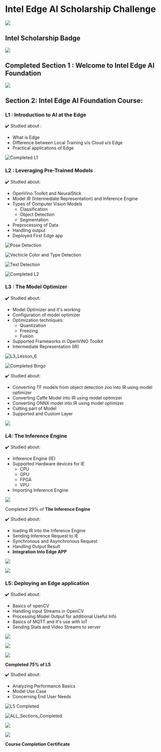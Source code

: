 # Intel Edge AI Scholarship Challenge

![](https://github.com/ankitvashisht12/Udacity-Intel-EdgeAI-Scholarship/blob/master/Images/Udacity_intel_scholarship.png)


## Intel Scholarship Badge

![](https://github.com/ankitvashisht12/Udacity-Intel-EdgeAI-Scholarship/blob/master/Images/Intel-Scholarship%402x.jpg)


## Completed Section 1 : Welcome to Intel Edge AI Foundation

![](https://github.com/ankitvashisht12/Udacity-Intel-EdgeAI-Scholarship/blob/master/Images/Section_1_complted.png)

## Section 2: Intel Edge AI Foundation Course:

### L1 : Introduction to AI at the Edge

:heavy_check_mark: Studied about :

- What is Edge
- Difference between Local Training v/s Cloud v/s Edge
- Practical applications of Edge

![Completed L1](https://github.com/ankitvashisht12/Udacity-Intel-EdgeAI-Scholarship/blob/master/Images/L1_completed.png)


### L2 : Leveraging Pre-Trained Models

:heavy_check_mark: Studied about:

- OpenVino Toolkit and NeuralStick
- Model IR (Intermediate Representation) and Inference Engine
- Types of Computer Vision Models 
  - Classification
  - Object Detection
  - Segmentation
- Preprocessing of Data
- Handling output
- Deployed First Edge app

![Pose Detection](https://github.com/ankitvashisht12/Udacity-Intel-EdgeAI-Scholarship/blob/master/Images/POSE-output.png)

![Vechicle Color and Type Detection](https://github.com/ankitvashisht12/Udacity-Intel-EdgeAI-Scholarship/blob/master/Images/CAR_META-output.png)

![Text Detection](https://github.com/ankitvashisht12/Udacity-Intel-EdgeAI-Scholarship/blob/master/Images/TEXT-output.png)


![Completed L2](https://github.com/ankitvashisht12/Udacity-Intel-EdgeAI-Scholarship/blob/master/Images/L2_completed.png)

### L3 : The Model Optimizer

:heavy_check_mark: Studied about:

- Model Optimizer and it's working
- Configuration of model optimizer
- Optimization techniques:
  - Quantization
  - Freezing
  - Fusion
- Supported Frameworks in OpenVINO Toolkit
- Intermediate Representation (IR)

![L3_Lesson_6](https://github.com/ankitvashisht12/Udacity-Intel-EdgeAI-Scholarship/blob/master/Images/L3_Lesson_6.png)

![Completed Bingo](https://github.com/ankitvashisht12/Udacity-Intel-EdgeAI-Scholarship/blob/master/Images/BINGO.png)

:heavy_check_mark: Studied about:

- Converting TF models from object detection zoo into IR using model optimizer
- Converting Caffe Model into IR using model optimizer
- Converting ONNX model into IR using model optimizer
- Cutting part of Model
- Supported and Custom Layer

![](https://github.com/ankitvashisht12/Udacity-Intel-EdgeAI-Scholarship/blob/master/Images/L3_Completed.png)

### L4: The Inference Engine

:heavy_check_mark: Studied about:

- Inference Engine (IE)
- Supported Hardware devices for IE
  - CPU
  - GPU
  - FPGA
  - VPU
- Importing Inference Engine 

![](https://github.com/ankitvashisht12/Udacity-Intel-EdgeAI-Scholarship/blob/master/Images/L4_The_Inference_Engine.png)

Completed 29% of **The Inference Engine**


:heavy_check_mark: Studied about:

- loading IR into the Inference Engine
- Sending Inference Request to IE
- Synchronous and Asynchronous Request
- Handling Output Result
- **Integration Into Edge APP**

![](https://github.com/ankitvashisht12/Udacity-Intel-EdgeAI-Scholarship/blob/master/Images/L4_Passed_all_test.png)

![](https://github.com/ankitvashisht12/Udacity-Intel-EdgeAI-Scholarship/blob/master/Images/L4_Completed.png)

### L5: Deploying an Edge application

:heavy_check_mark: Studied about:

- Basics of openCV
- Handling input Streams in OpenCV
- Processing Model Output for additional Useful Info
- Basics of MQTT and it's use with IoT
- Sending Stats and Video Streams to server

![](https://github.com/ankitvashisht12/Udacity-Intel-EdgeAI-Scholarship/blob/master/Images/L5_Ex01_result.png)

![](https://github.com/ankitvashisht12/Udacity-Intel-EdgeAI-Scholarship/blob/master/Images/L5_Ex02.png)

![](https://github.com/ankitvashisht12/Udacity-Intel-EdgeAI-Scholarship/blob/master/Images/L5_Ex02_result.png)

**Completed *75%* of L5**

:heavy_check_mark: Studied about:

- Analyzing Performance Basics
- Model Use Case
- Concerning End User Needs

![L5 Completed](https://github.com/ankitvashisht12/Udacity-Intel-EdgeAI-Scholarship/blob/master/Images/L5_Completed.png)

![ALL_Sections_Completed](https://github.com/ankitvashisht12/Udacity-Intel-EdgeAI-Scholarship/blob/master/Images/Core_curriculum_Completed.png)

![](https://github.com/ankitvashisht12/Udacity-Intel-EdgeAI-Scholarship/blob/master/Images/Course_completed.png)

![](https://github.com/ankitvashisht12/Udacity-Intel-EdgeAI-Scholarship/blob/master/Images/Certificate_Intel_Edge_AI.jpg)

**Course Completion Certificate**

